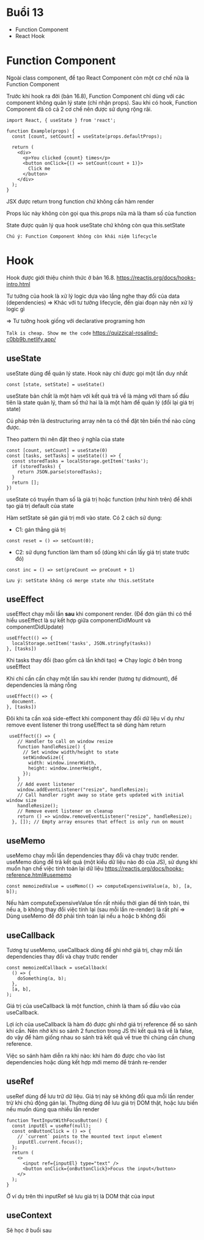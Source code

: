 # Buổi 13
- Function Component
- React Hook

# Function Component
Ngoài class component, để tạo React Component còn một cơ chế nữa là Function Component

Trước khi hook ra đời (bản 16.8), Function Component chỉ dùng với các component không quản lý state (chỉ nhận props). Sau khi có hook, Function Component đã có cả 2 cơ chế nên được sử dụng rộng rãi.

```
import React, { useState } from 'react';

function Example(props) {
  const [count, setCount] = useState(props.defaultProps);

  return (
    <div>
      <p>You clicked {count} times</p>
      <button onClick={() => setCount(count + 1)}>
        Click me
      </button>
    </div>
  );
}
```
JSX được return trong function chứ không cần hàm render

Props lúc này không còn gọi qua this.props nữa mà là tham số của function

State được quản lý qua hook useState chứ không còn qua this.setState

`Chú ý: Function Component không còn khái niệm lifecycle`

# Hook
Hook được giới thiệu chính thức ở bản 16.8. https://reactjs.org/docs/hooks-intro.html

Tư tưởng của hook là xử lý logic dựa vào lắng nghe thay đổi của data (dependencies)
=> Khác với tư tưởng lifecycle, đến giai đoạn này nên xử lý logic gì

=> Tư tưởng hook giống với declarative programing hơn

`Talk is cheap. Show me the code`
https://quizzical-rosalind-c0bb9b.netlify.app/

## useState
useState dùng để quản lý state. Hook này chỉ được gọi một lần duy nhất
```
const [state, setState] = useState()
```
useState bản chất là một hàm với kết quả trả về là mảng với tham số đầu tiên là state quản lý, tham số thứ hai là là một hàm để quản lý (đổi lại giá trị state)

Cú pháp trên là destructuring array nên ta có thể đặt tên biến thế nào cũng được.

Theo pattern thì nên đặt theo ý nghĩa của state
```
const [count, setCount] = useState(0)
const [tasks, setTasks] = useState(() => {
  const storedTasks = localStorage.getItem('tasks');
  if (storedTasks) {
    return JSON.parse(storedTasks);
  }
  return [];
})
```
useState có truyền tham số là giá trị hoặc function (như hình trên) để khởi tạo giá trị default của state

Hàm setState sẽ gán giá trị mới vào state. Có 2 cách sử dụng:
- C1: gán thẳng giá trị
```
const reset = () => setCount(0);
```

- C2: sử dụng function làm tham số (dùng khi cần lấy giá trị state trước đó)
```
const inc = () => set(preCount => preCount + 1)
```
`Lưu ý: setState không có merge state như this.setState`
## useEffect
useEffect chạy mỗi lần **sau** khi component render. (Để đơn giản thì có thể hiểu useEffect là sự kết hợp giữa componentDidMount và componentDidUpdate)

```
useEffect(() => {
  localStorage.setItem('tasks', JSON.stringfy(tasks))
}, [tasks])
```

Khi tasks thay đổi (bao gồm cả lần khởi tạo) => Chạy logic ở bên trong useEffect

Khi chỉ cần cần chạy một lần sau khi render (tương tự didmount), để dependencies là mảng rỗng
```
useEffect(() => {
  document.
}, [tasks])
```

Đôi khi ta cần xoá side-effect khi component thay đổi dữ liệu ví dụ như remove event listener thì trong useEffect ta sẽ dùng hàm return
```
 useEffect(() => {
    // Handler to call on window resize
    function handleResize() {
      // Set window width/height to state
      setWindowSize({
        width: window.innerWidth,
        height: window.innerHeight,
      });
    }
    // Add event listener
    window.addEventListener("resize", handleResize);
    // Call handler right away so state gets updated with initial window size
    handleResize();
    // Remove event listener on cleanup
    return () => window.removeEventListener("resize", handleResize);
  }, []); // Empty array ensures that effect is only run on mount
```

## useMemo
useMemo chạy mỗi lần dependencies thay đổi và chạy trước render. useMemo dùng để trả kết quả (một kiểu dữ liệu nào đó của JS), sử dụng khi muốn hạn chế việc tính toán lại dữ liệu
https://reactjs.org/docs/hooks-reference.html#usememo
```
const memoizedValue = useMemo(() => computeExpensiveValue(a, b), [a, b]);
``` 
Nếu hàm computeExpensiveValue tốn rất nhiều thời gian để tính toán, thì nếu a, b không thay đổi việc tính lại (sau mỗi lần re-render) là rất phí => Dùng useMemo để đỡ phải tính toán lại nếu a hoặc b không đổi
## useCallback
Tương tự useMemo, useCallback dùng để ghi nhớ giá trị, chạy mỗi lần dependencies thay đổi và chạy trước render
```
const memoizedCallback = useCallback(
  () => {
    doSomething(a, b);
  },
  [a, b],
);
```
Giá trị của useCallback là một function, chính là tham số đầu vào của useCallback.

Lợi ích của useCallback là hàm đó được ghi nhớ giá trị reference để so sánh khi cần. Nên nhớ khi so sánh 2 function trong JS thì kết quả trả về là false, do vậy để hàm giống nhau so sánh trả kết quả về true thì chúng cần chung reference.

Việc so sánh hàm diễn ra khi nào: khi hàm đó được cho vào list dependencies hoặc dùng kết hợp mới memo để tránh re-render

## useRef
useRef dùng để lưu trữ dữ liệu. Giá trị này sẽ không đổi qua mỗi lần render trừ khi chủ động gán lại. Thường dùng để lưu giá trị DOM thật, hoặc lưu biến nếu muốn dùng qua nhiều lần render

```
function TextInputWithFocusButton() {
  const inputEl = useRef(null);
  const onButtonClick = () => {
    // `current` points to the mounted text input element
    inputEl.current.focus();
  };
  return (
    <>
      <input ref={inputEl} type="text" />
      <button onClick={onButtonClick}>Focus the input</button>
    </>
  );
}
```

Ở ví dụ trên thì inputRef sẽ lưu giá trị là DOM thật của input

## useContext
Sẽ học ở buổi sau

